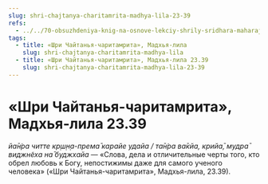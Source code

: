 ```yaml
---
slug: shri-chajtanya-charitamrita-madhya-lila-23-39
refs:
  - ../../70-obsuzhdeniya-knig-na-osnove-lekciy-shrily-sridhara-maharaja/1126-1983-11-14-a-b1-oblozhka-i-kartinki-vnutri-knig-shchsm-pravilnyj-aktsent-pri-publikatsii-biografij-vajshnavov.md
tags:
  - title: «Шри Чайтанья-чаритамрита», Мадхья-лила
    slug: shri-chajtanya-charitamrita-madhya-lila
  - title: «Шри Чайтанья-чаритамрита», Мадхья-лила 23.39
    slug: shri-chajtanya-charitamrita-madhya-lila-23-39
---
```


# «Шри Чайтанья-чаритамрита», Мадхья-лила 23.39

*йа̄н̇ра читте кр̣ш̣н̣а-према̄ карайе удайа / та̄н̇ра ва̄кйа, крийа̄, мудра̄ виджн̃еха на̄ буджхайа* — «Слова, дела и отличительные черты того, кто обрел любовь к Богу, непостижимы даже для самого ученого человека» («Шри Чайтанья-чаритамрита», Мадхья-лила, 23.39).
